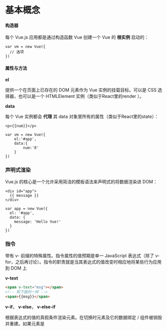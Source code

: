 # 基本概念

#### 构造器

每个 Vue.js 应用都是通过构造函数 Vue 创建一个 Vue 的 **根实例** 启动的：

```
var vm = new Vue({
  // 选项
})
```

#### 属性与方法

**el**

提供一个在页面上已存在的 DOM 元素作为 Vue 实例的挂载目标。可以是 CSS 选择器，也可以是一个 HTMLElement 实例（类似于React里的render
）。

**data**

每个 Vue 实例都会 **代理** 其 data 对象里所有的属性（类似于React里的state）：
```
<p>{{num}}</p>
```

```
var vm = new Vue({
	el:'#app',
	data:{
		num:'8'
	}
})
```

### 声明式渲染

Vue.js 的核心是一个允许采用简洁的模板语法来声明式的将数据渲染进 DOM：

```
<div id="app">
  {{ message }}
</div>
```

```
var app = new Vue({
  el: '#app',
  data: {
    message: 'Hello Vue!'
  }
})
```

### 指令

带有 v- 前缀的特殊属性。指令属性的值预期是单一 JavaScript 表达式（除了 v-for，之后再讨论）。指令的职责就是当其表达式的值改变时相应地将某些行为应用到 DOM 上

**v-text**
```html
<span v-text="msg"></span>
<!-- 和下面的一样 -->
<span>{{msg}}</span>
```

**v-if**，
**v-else**，
**v-else-if**

根据表达式的值的真假条件渲染元素。在切换时元素及它的数据绑定 / 组件被销毁并重建。如果元素是 <template> ，将提出它的内容作为条件块。

```html
<template>
<!--包裹判断的元素，判断元素相邻不用包裹-->
<div v-if="type === 'A'">A</div>
<div v-else-if="type === 'B'">B</div>
<div v-else-if="type === 'C'">C</div>
<div v-else>Not A/B/C</div>
</template>
```

```JS
var vm = new Vue({
	el:'#app',
	data:{
		type:'A'
	}
})
```

**v-show**

**v-for**

基于源数据多次渲染元素或模板块。此指令之值，必须使用特定语法 alias in expression ，为当前遍历的元素提供别名：

```
<li v-for='(item,i) in todos'>
	index:{{i}}----{{item.text}}
</li>
```
```
data:{
	todos: [
		{id:1,text:'do what'},
		{id:2,text:'do why'},
		{id:3,text:'do when'}
	]
}
```

**v-for** 对象的遍历

```js
<div v-for="(value, key, index) in object">
  {{ index }}. {{ key }} : {{ value }}
</div>
```

```js
data:{
	object: {
		FirstName: 'John',
		LastName: 'Doe',
		Age: 30
	}
}
```

**v-bind**

动态地绑定一个或多个特性，或一个组件 prop 到表达式。

在绑定 class 或 style 特性时，支持其它类型的值，如数组或对象。可以通过下面的教程链接查看详情。

在绑定 prop 时，prop 必须在子组件中声明。可以用修饰符指定不同的绑定类型。

没有参数时，可以绑定到一个包含键值对的对象。注意此时 class 和 style 绑定不支持数组和对象。
```
<div v-bind:id='id' v-bind:class='"main"'></div>
```

行内样式的写法

```
:style="{color:'teal',fontSize:'20px'}"
```

对象写法

```html
<div v-bind:style="{ color: activeColor, fontSize: fontSize + 'px' }"></div>
```

```
data: {
  activeColor: 'red',
  fontSize: 30
}
```

直接绑定到一个样式对象

```
div v-bind:style="styleObject"></div>
```
```
data: {
  styleObject: {
    color: 'red',
    fontSize: '13px'
  }
}
```

**v-model**

表单控件绑定

```html
<p>Message is: {{ message }}</p>
<input v-model="message" placeholder="edit me">
```
多个勾选框，绑定到同一个数组：
```
<input type="checkbox" id="jack" value="Jack" v-model="checkedNames">
<label for="jack">Jack</label>
<input type="checkbox" id="john" value="John" v-model="checkedNames">
<label for="john">John</label>
<input type="checkbox" id="mike" value="Mike" v-model="checkedNames">
<label for="mike">Mike</label>
<br>
<span>Checked names: {{ checkedNames }}</span>
```
```
new Vue({
  el: '...',
  data: {
    checkedNames: ['John']
  }
})
```

**修饰符**

.lazy

在默认情况下， v-model 在 input 事件中同步输入框的值与数据 (除了 上述 IME 部分)，但你可以添加一个修饰符 lazy ，从而转变为在 change 事件中同步：
```html
<!-- 在 "change" 而不是 "input" 事件中更新 -->
<input v-model.lazy="msg" >
```

.number

如果想自动将用户的输入值转为 Number 类型（如果原值的转换结果为 NaN 则返回原值），可以添加一个修饰符 number 给 v-model 来处理输入值：
```
<input v-model.number="age" type="number">
```

.trim

如果要自动过滤用户输入的首尾空格，可以添加 trim 修饰符到 v-model 上过滤输入：
```
<input v-model.trim="msg">
```

###计算属性

```
data:{
	books:[
		{name:'Nodejs',price:5,num:3},
		{name:'Vue',price:10,num:2},
		{name:'React',price:50,num:10},
	],
	computend:{
		totalMoney:function(){
			let todal = 0
			this.books.forEach(item => total+=item.price*item.num)
			return todal
		}
	}
}
```

**v-on**

可以用 v-on 指令监听 DOM 事件来触发一些 JavaScript 代码。
```
<div id="example-1">
  <button v-on:click="counter += 1">增加 1</button>
  <p>这个按钮被点击了 {{ counter }} 次。</p>
</div>
```
```
var example1 = new Vue({
  el: '#example-1',
  data: {
    counter: 0
  }
})
```
```
<h1 v-show='show'>Hello Word</h1>
<button v-on:click='change("hello",$event)'>切换<button>
```
```
data:{
	show:true
}
methods:{
	change(text,event){
		console.log(text,event)
		this.show = !this.show
	}
}
```

挂载
```
<!--<my-chile></my-chile>-->
```

### 过滤器

Vue.js 允许你自定义过滤器，可被用作一些常见的文本格式化。过滤器可以用在两个地方：mustache 插值和 v-bind 表达式。过滤器应该被添加在 JavaScript 表达式的尾部，由“管道”符指示：
```
<!-- in mustaches -->
{{ message | capitalize }}
<!-- in v-bind -->
<div v-bind:id="rawId | formatId"></div>
```

过滤器函数总接受表达式的值作为第一个参数。
```
new Vue({
  // ...
  filters: {
    capitalize: function (value) {
      if (!value) return ''
      value = value.toString()
      return value.charAt(0).toUpperCase() + value.slice(1)
    }
  }
})
```

可以同时写2个过滤器
```
{{ message | filterA | filterB }}
```

过滤器是 JavaScript 函数，因此可以接受参数：
```
{{ message | filterA('arg1', arg2) }}
```
这里，字符串 'arg1' 将传给过滤器作为第二个参数， arg2 表达式的值将被求值然后传给过滤器作为第三个参数。

### Props

组件实例的作用域是孤立的。这意味着不能(也不应该)在子组件的模板内直接引用父组件的数据。要让子组件使用父组件的数据，我们需要通过子组件的props选项。
子组件要显式地用 props 选项声明它期待获得的数据：
```
Vue.component('child', {
  // 声明 props
  props: ['message'],
  // 就像 data 一样，prop 可以用在模板内
  // 同样也可以在 vm 实例中像 “this.message” 这样使用
  template: '<span>{{ message }}</span>'
})
```

注意：在声明props和插入节点的时候用驼峰命名，在HTML内用`-`连接
